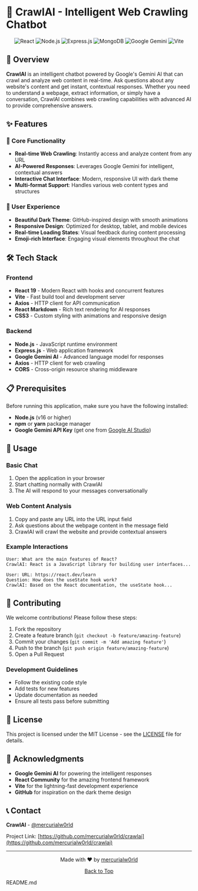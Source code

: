# 🤖 CrawlAI - Intelligent Web Crawling Chatbot

<div align="center">
  <img src="https://img.shields.io/badge/React-20232A?style=for-the-badge&logo=react&logoColor=61DAFB" alt="React" />
  <img src="https://img.shields.io/badge/Node.js-339933?style=for-the-badge&logo=nodedotjs&logoColor=white" alt="Node.js" />
  <img src="https://img.shields.io/badge/Express.js-000000?style=for-the-badge&logo=express&logoColor=white" alt="Express.js" />
  <img src="https://img.shields.io/badge/MongoDB-4EA94B?style=for-the-badge&logo=mongodb&logoColor=white" alt="MongoDB" />
  <img src="https://img.shields.io/badge/Google%20Gemini-4285F4?style=for-the-badge&logo=googlegemini&logoColor=white" alt="Google Gemini" />
  <img src="https://img.shields.io/badge/Vite-B73BFE?style=for-the-badge&logo=vite&logoColor=FFD62E" alt="Vite" />
</div>

## 🌟 Overview

**CrawlAI** is an intelligent chatbot powered by Google's Gemini AI that can crawl and analyze web content in real-time. Ask questions about any website's content and get instant, contextual responses. Whether you need to understand a webpage, extract information, or simply have a conversation, CrawlAI combines web crawling capabilities with advanced AI to provide comprehensive answers.

## ✨ Features

### 🚀 Core Functionality
- **Real-time Web Crawling**: Instantly access and analyze content from any URL
- **AI-Powered Responses**: Leverages Google Gemini for intelligent, contextual answers
- **Interactive Chat Interface**: Modern, responsive UI with dark theme
- **Multi-format Support**: Handles various web content types and structures

### 🎨 User Experience
- **Beautiful Dark Theme**: GitHub-inspired design with smooth animations
- **Responsive Design**: Optimized for desktop, tablet, and mobile devices
- **Real-time Loading States**: Visual feedback during content processing
- **Emoji-rich Interface**: Engaging visual elements throughout the chat


## 🛠️ Tech Stack

### Frontend
- **React 19** - Modern React with hooks and concurrent features
- **Vite** - Fast build tool and development server
- **Axios** - HTTP client for API communication
- **React Markdown** - Rich text rendering for AI responses
- **CSS3** - Custom styling with animations and responsive design

### Backend
- **Node.js** - JavaScript runtime environment
- **Express.js** - Web application framework
- **Google Gemini AI** - Advanced language model for responses
- **Axios** - HTTP client for web crawling
- **CORS** - Cross-origin resource sharing middleware

## 📋 Prerequisites

Before running this application, make sure you have the following installed:

- **Node.js** (v16 or higher)
- **npm** or **yarn** package manager
- **Google Gemini API Key** (get one from [Google AI Studio](https://makersuite.google.com/app/apikey))


## 💬 Usage

### Basic Chat
1. Open the application in your browser
2. Start chatting normally with CrawlAI
3. The AI will respond to your messages conversationally

### Web Content Analysis
1. Copy and paste any URL into the URL input field
2. Ask questions about the webpage content in the message field
3. CrawlAI will crawl the website and provide contextual answers

### Example Interactions
```
User: What are the main features of React?
CrawlAI: React is a JavaScript library for building user interfaces...

User: URL: https://react.dev/learn
Question: How does the useState hook work?
CrawlAI: Based on the React documentation, the useState hook...
```


## 🤝 Contributing

We welcome contributions! Please follow these steps:

1. Fork the repository
2. Create a feature branch (`git checkout -b feature/amazing-feature`)
3. Commit your changes (`git commit -m 'Add amazing feature'`)
4. Push to the branch (`git push origin feature/amazing-feature`)
5. Open a Pull Request

### Development Guidelines
- Follow the existing code style
- Add tests for new features
- Update documentation as needed
- Ensure all tests pass before submitting

## 📝 License

This project is licensed under the MIT License - see the [LICENSE](LICENSE) file for details.

## 🙏 Acknowledgments

- **Google Gemini AI** for powering the intelligent responses
- **React Community** for the amazing frontend framework
- **Vite** for the lightning-fast development experience
- **GitHub** for inspiration on the dark theme design

## 📞 Contact

**CrawlAI** - [@mercurialw0rld](https://github.com/mercurialw0rld)

Project Link: [https://github.com/mercurialw0rld/crawlai](https://github.com/mercurialw0rld/crawlai)

---

<div align="center">
  <p>Made with ❤️ by <a href="https://github.com/mercurialw0rld">mercurialw0rld</a></p>
  <p>
    <a href="#-crawlai---intelligent-web-crawling-chatbot">Back to Top</a>
  </p>
</div></content>
<parameter name="filePath">README.md